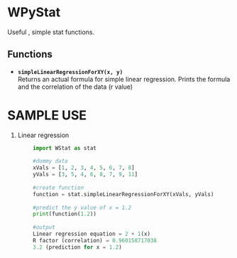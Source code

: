 WPyStat
=======

Useful , simple stat functions.

## Functions
- **`simpleLinearRegressionForXY(x, y)`**   
Returns an actual formula for simple linear regression. Prints the formula and the correlation of the data (r value)     

SAMPLE USE
=================================
1. Linear regression
```python
        import WStat as stat 
        
        #dummy data
        xVals = [1, 2, 3, 4, 5, 6, 7, 8]
        yVals = [3, 5, 4, 6, 8, 7, 9, 11]
        
        #create function
        function = stat.simpleLinearRegressionForXY(xVals, yVals)
        
        #predict the y value of x = 1.2
        print(function(1.2))
        
        #output
        Linear regression equation = 2 + 1(x)
        R factor (correlation) = 0.960158717038
        3.2 (prediction for x = 1.2)
```  
